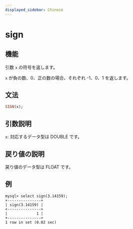 ```yaml
---
displayed_sidebar: Chinese
---
```


# sign

## 機能

引数 `x` の符号を返します。

`x` が負の数、0、正の数の場合、それぞれ -1、0、1 を返します。

## 文法

```Haskell
SIGN(x);
```

## 引数説明

`x`: 対応するデータ型は DOUBLE です。

## 戻り値の説明

戻り値のデータ型は FLOAT です。

## 例

```Plain Text
mysql> select sign(3.14159);
+---------------+
| sign(3.14159) |
+---------------+
|             1 |
+---------------+
1 row in set (0.02 sec)
```
